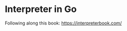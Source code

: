 # Interpreter in Go

Following along this book: <https://interpreterbook.com/>

<!-- 
TODO:
- Unicode support?
-->